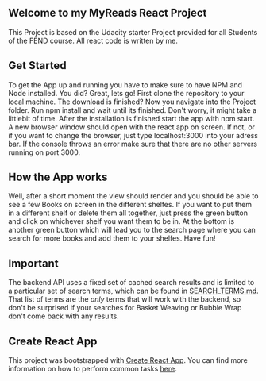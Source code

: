 ## Welcome to my MyReads React Project

This Project is based on the Udacity starter Project provided for all Students of the FEND course. All react code is written by me.

## Get Started

To get the App up and running you have to make sure to have NPM and Node installed. You did? Great, lets go! First clone the repository to your local machine. The download is finished? Now you navigate into the Project folder.
Run npm install and wait until its finished. Don't worry, it might take a littlebit of time. After the installation is finished start the app with npm start. A new browser window should open with the react app on screen. If not, or if you want to change the browser, just type localhost:3000 into your adress bar.
If the console throws an error make sure that there are no other servers running on port 3000.

## How the App works

Well, after a short moment the view should render and you should be able to see a few Books on screen in the different shelfes. If you want to put them in a different shelf or delete them all together, just press the green button and click on whichever shelf you want them to be in. At the bottom is another green button which will lead you to the search page where you can search for more books and add them to your shelfes. Have fun!

## Important
The backend API uses a fixed set of cached search results and is limited to a particular set of search terms, which can be found in [SEARCH_TERMS.md](SEARCH_TERMS.md). That list of terms are the _only_ terms that will work with the backend, so don't be surprised if your searches for Basket Weaving or Bubble Wrap don't come back with any results.

## Create React App

This project was bootstrapped with [Create React App](https://github.com/facebookincubator/create-react-app). You can find more information on how to perform common tasks [here](https://github.com/facebookincubator/create-react-app/blob/master/packages/react-scripts/template/README.md).
